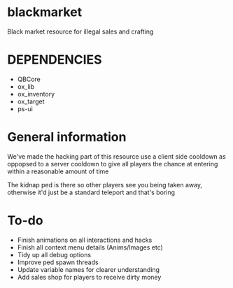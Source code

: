 # blackmarket
Black market resource for illegal sales and crafting

# DEPENDENCIES

- QBCore
- ox_lib
- ox_inventory
- ox_target
- ps-ui

# General information

We've made the hacking part of this resource use a client side cooldown as oppopsed to a server cooldown to give all players the chance at entering within a reasonable amount of time

The kidnap ped is there so other players see you being taken away, otherwise it'd just be a standard teleport and that's boring

# To-do

- Finish animations on all interactions and hacks
- Finish all context menu details (Anims/Images etc)
- Tidy up all debug options
- Improve ped spawn threads
- Update variable names for clearer understanding
- Add sales shop for players to receive dirty money